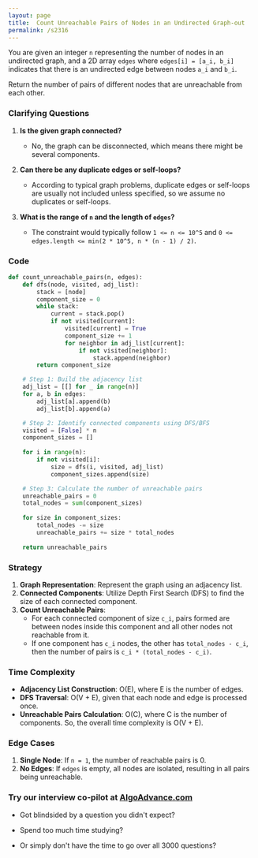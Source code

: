 ```yaml
---
layout: page
title:  Count Unreachable Pairs of Nodes in an Undirected Graph-out
permalink: /s2316
---
```


You are given an integer `n` representing the number of nodes in an undirected graph, and a 2D array `edges` where `edges[i] = [a_i, b_i]` indicates that there is an undirected edge between nodes `a_i` and `b_i`.

Return the number of pairs of different nodes that are unreachable from each other.

### Clarifying Questions

1. **Is the given graph connected?**
   - No, the graph can be disconnected, which means there might be several components.

2. **Can there be any duplicate edges or self-loops?**
   - According to typical graph problems, duplicate edges or self-loops are usually not included unless specified, so we assume no duplicates or self-loops.

3. **What is the range of `n` and the length of `edges`?**
   - The constraint would typically follow `1 <= n <= 10^5` and `0 <= edges.length <= min(2 * 10^5, n * (n - 1) / 2)`.

### Code

```python
def count_unreachable_pairs(n, edges):
    def dfs(node, visited, adj_list):
        stack = [node]
        component_size = 0
        while stack:
            current = stack.pop()
            if not visited[current]:
                visited[current] = True
                component_size += 1
                for neighbor in adj_list[current]:
                    if not visited[neighbor]:
                        stack.append(neighbor)
        return component_size

    # Step 1: Build the adjacency list
    adj_list = [[] for _ in range(n)]
    for a, b in edges:
        adj_list[a].append(b)
        adj_list[b].append(a)

    # Step 2: Identify connected components using DFS/BFS
    visited = [False] * n
    component_sizes = []
    
    for i in range(n):
        if not visited[i]:
            size = dfs(i, visited, adj_list)
            component_sizes.append(size)

    # Step 3: Calculate the number of unreachable pairs
    unreachable_pairs = 0
    total_nodes = sum(component_sizes)
    
    for size in component_sizes:
        total_nodes -= size
        unreachable_pairs += size * total_nodes
    
    return unreachable_pairs
```

### Strategy

1. **Graph Representation**: Represent the graph using an adjacency list.
2. **Connected Components**: Utilize Depth First Search (DFS) to find the size of each connected component.
3. **Count Unreachable Pairs**:
   - For each connected component of size `c_i`, pairs formed are between nodes inside this component and all other nodes not reachable from it.
   - If one component has `c_i` nodes, the other has `total_nodes - c_i`, then the number of pairs is `c_i * (total_nodes - c_i)`.
   
### Time Complexity

- **Adjacency List Construction**: O(E), where E is the number of edges.
- **DFS Traversal**: O(V + E), given that each node and edge is processed once.
- **Unreachable Pairs Calculation**: O(C), where C is the number of components.
So, the overall time complexity is O(V + E).

### Edge Cases

1. **Single Node**: If `n = 1`, the number of reachable pairs is 0.
2. **No Edges**: If `edges` is empty, all nodes are isolated, resulting in all pairs being unreachable.


### Try our interview co-pilot at [AlgoAdvance.com](https://algoAdvance.com)

- Got blindsided by a question you didn't expect?

- Spend too much time studying?

- Or simply don't have the time to go over all 3000 questions?

